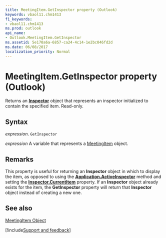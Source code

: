 ```yaml
---
title: MeetingItem.GetInspector property (Outlook)
keywords: vbaol11.chm1413
f1_keywords:
- vbaol11.chm1413
ms.prod: outlook
api_name:
- Outlook.MeetingItem.GetInspector
ms.assetid: 5e170a6a-6857-ca24-4c14-1e2bc046fd2d
ms.date: 06/08/2017
localization_priority: Normal
---
```



# MeetingItem.GetInspector property (Outlook)

Returns an  **[Inspector](Outlook.Inspector.md)** object that represents an inspector initialized to contain the specified item. Read-only.


## Syntax

_expression_. `GetInspector`

_expression_ A variable that represents a [MeetingItem](Outlook.MeetingItem.md) object.


## Remarks

This property is useful for returning an  **Inspector** object in which to display the item, as opposed to using the **[Application.ActiveInspector](Outlook.Application.ActiveInspector.md)** method and setting the **[Inspector.CurrentItem](Outlook.Inspector.CurrentItem.md)** property. If an **Inspector** object already exists for the item, the **GetInspector** property will return that **Inspector** object instead of creating a new one.


## See also


[MeetingItem Object](Outlook.MeetingItem.md)

[!include[Support and feedback](~/includes/feedback-boilerplate.md)]